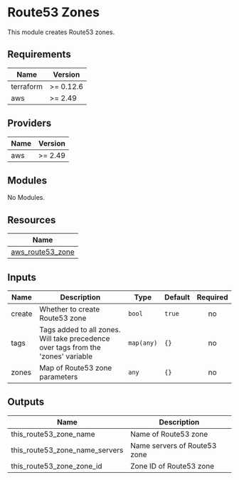# Route53 Zones

This module creates Route53 zones.

<!-- BEGINNING OF PRE-COMMIT-TERRAFORM DOCS HOOK -->
## Requirements

| Name | Version |
|------|---------|
| terraform | >= 0.12.6 |
| aws | >= 2.49 |

## Providers

| Name | Version |
|------|---------|
| aws | >= 2.49 |

## Modules

No Modules.

## Resources

| Name |
|------|
| [aws_route53_zone](https://registry.terraform.io/providers/hashicorp/aws/2.49/docs/resources/route53_zone) |

## Inputs

| Name | Description | Type | Default | Required |
|------|-------------|------|---------|:--------:|
| create | Whether to create Route53 zone | `bool` | `true` | no |
| tags | Tags added to all zones. Will take precedence over tags from the 'zones' variable | `map(any)` | `{}` | no |
| zones | Map of Route53 zone parameters | `any` | `{}` | no |

## Outputs

| Name | Description |
|------|-------------|
| this\_route53\_zone\_name | Name of Route53 zone |
| this\_route53\_zone\_name\_servers | Name servers of Route53 zone |
| this\_route53\_zone\_zone\_id | Zone ID of Route53 zone |
<!-- END OF PRE-COMMIT-TERRAFORM DOCS HOOK -->

